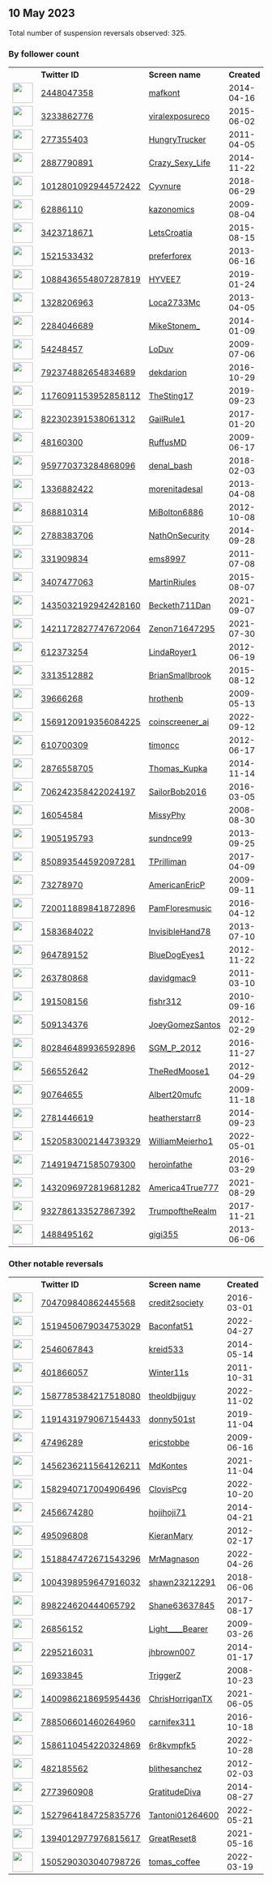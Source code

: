 
## 10 May 2023
Total number of suspension reversals observed: 325.

### By follower count
<table><tr><th></th><th align="left">Twitter ID</th><th align="left">Screen name</th>
<th align="left">Created</th><th align="left">Status</th><th align="left">Suspended</th><th align="left">Followers</th>
<tr><td><a href="https://pbs.twimg.com/profile_images/617306405767413760/VPVURmgG_normal.jpg"><img src="https://pbs.twimg.com/profile_images/617306405767413760/VPVURmgG_normal.jpg" width="40px" height="40px" align="center"/></a></td><td><a href="https://twitter.com/intent/user?user_id=2448047358">2448047358</a></td><td><a href="https://twitter.com/mafkont">mafkont</a></td><td>2014-04-16</td><td align="center"></td><td>2023-02-12</td><td>223527</td></tr>
<tr><td><a href="https://pbs.twimg.com/profile_images/1655021120096194560/ZkLLe2Zj_normal.jpg"><img src="https://pbs.twimg.com/profile_images/1655021120096194560/ZkLLe2Zj_normal.jpg" width="40px" height="40px" align="center"/></a></td><td><a href="https://twitter.com/intent/user?user_id=3233862776">3233862776</a></td><td><a href="https://twitter.com/viralexposureco">viralexposureco</a></td><td>2015-06-02</td><td align="center"></td><td>2023-04-13</td><td>107191</td></tr>
<tr><td><a href="https://pbs.twimg.com/profile_images/1126513880207745028/_ZDIjSpG_normal.png"><img src="https://pbs.twimg.com/profile_images/1126513880207745028/_ZDIjSpG_normal.png" width="40px" height="40px" align="center"/></a></td><td><a href="https://twitter.com/intent/user?user_id=277355403">277355403</a></td><td><a href="https://twitter.com/HungryTrucker">HungryTrucker</a></td><td>2011-04-05</td><td align="center"></td><td></td><td>101035</td></tr>
<tr><td><a href="https://pbs.twimg.com/profile_images/582598538359640064/tjIBL6TE_normal.jpg"><img src="https://pbs.twimg.com/profile_images/582598538359640064/tjIBL6TE_normal.jpg" width="40px" height="40px" align="center"/></a></td><td><a href="https://twitter.com/intent/user?user_id=2887790891">2887790891</a></td><td><a href="https://twitter.com/Crazy_Sexy_Life">Crazy_Sexy_Life</a></td><td>2014-11-22</td><td align="center"></td><td>2023-02-18</td><td>90771</td></tr>
<tr><td><a href="https://pbs.twimg.com/profile_images/1148619226716004352/lfuMjA5R_normal.jpg"><img src="https://pbs.twimg.com/profile_images/1148619226716004352/lfuMjA5R_normal.jpg" width="40px" height="40px" align="center"/></a></td><td><a href="https://twitter.com/intent/user?user_id=1012801092944572422">1012801092944572422</a></td><td><a href="https://twitter.com/Cyvnure">Cyvnure</a></td><td>2018-06-29</td><td align="center"></td><td></td><td>72659</td></tr>
<tr><td><a href="https://pbs.twimg.com/profile_images/1654427847203618819/lBBcCvHA_normal.jpg"><img src="https://pbs.twimg.com/profile_images/1654427847203618819/lBBcCvHA_normal.jpg" width="40px" height="40px" align="center"/></a></td><td><a href="https://twitter.com/intent/user?user_id=62886110">62886110</a></td><td><a href="https://twitter.com/kazonomics">kazonomics</a></td><td>2009-08-04</td><td align="center"></td><td></td><td>33955</td></tr>
<tr><td><a href="https://pbs.twimg.com/profile_images/632494934365442048/42LFVo6o_normal.jpg"><img src="https://pbs.twimg.com/profile_images/632494934365442048/42LFVo6o_normal.jpg" width="40px" height="40px" align="center"/></a></td><td><a href="https://twitter.com/intent/user?user_id=3423718671">3423718671</a></td><td><a href="https://twitter.com/LetsCroatia">LetsCroatia</a></td><td>2015-08-15</td><td align="center"></td><td>2023-01-07</td><td>26854</td></tr>
<tr><td><a href="https://pbs.twimg.com/profile_images/1015161384882130944/WwVQGUys_normal.jpg"><img src="https://pbs.twimg.com/profile_images/1015161384882130944/WwVQGUys_normal.jpg" width="40px" height="40px" align="center"/></a></td><td><a href="https://twitter.com/intent/user?user_id=1521533432">1521533432</a></td><td><a href="https://twitter.com/preferforex">preferforex</a></td><td>2013-06-16</td><td align="center"></td><td>2022-09-26</td><td>21376</td></tr>
<tr><td><a href="https://pbs.twimg.com/profile_images/1348756028905689096/NxObAb6r_normal.jpg"><img src="https://pbs.twimg.com/profile_images/1348756028905689096/NxObAb6r_normal.jpg" width="40px" height="40px" align="center"/></a></td><td><a href="https://twitter.com/intent/user?user_id=1088436554807287819">1088436554807287819</a></td><td><a href="https://twitter.com/HYVEE7">HYVEE7</a></td><td>2019-01-24</td><td align="center"></td><td></td><td>20310</td></tr>
<tr><td><a href="https://pbs.twimg.com/profile_images/1656342746636877860/5LcE1Ume_normal.jpg"><img src="https://pbs.twimg.com/profile_images/1656342746636877860/5LcE1Ume_normal.jpg" width="40px" height="40px" align="center"/></a></td><td><a href="https://twitter.com/intent/user?user_id=1328206963">1328206963</a></td><td><a href="https://twitter.com/Loca2733Mc">Loca2733Mc</a></td><td>2013-04-05</td><td align="center"></td><td></td><td>19875</td></tr>
<tr><td><a href="https://pbs.twimg.com/profile_images/1588143253496406017/T-Im3Ikk_normal.jpg"><img src="https://pbs.twimg.com/profile_images/1588143253496406017/T-Im3Ikk_normal.jpg" width="40px" height="40px" align="center"/></a></td><td><a href="https://twitter.com/intent/user?user_id=2284046689">2284046689</a></td><td><a href="https://twitter.com/MikeStonem_">MikeStonem_</a></td><td>2014-01-09</td><td align="center"></td><td>2022-11-22</td><td>16665</td></tr>
<tr><td><a href="https://pbs.twimg.com/profile_images/1654085046284738560/XD_7j-VX_normal.jpg"><img src="https://pbs.twimg.com/profile_images/1654085046284738560/XD_7j-VX_normal.jpg" width="40px" height="40px" align="center"/></a></td><td><a href="https://twitter.com/intent/user?user_id=54248457">54248457</a></td><td><a href="https://twitter.com/LoDuv">LoDuv</a></td><td>2009-07-06</td><td align="center"></td><td>2023-05-09</td><td>12223</td></tr>
<tr><td><a href="https://pbs.twimg.com/profile_images/1656345452076204032/uJQ9um2G_normal.jpg"><img src="https://pbs.twimg.com/profile_images/1656345452076204032/uJQ9um2G_normal.jpg" width="40px" height="40px" align="center"/></a></td><td><a href="https://twitter.com/intent/user?user_id=792374882654834689">792374882654834689</a></td><td><a href="https://twitter.com/dekdarion">dekdarion</a></td><td>2016-10-29</td><td align="center"></td><td></td><td>12107</td></tr>
<tr><td><a href="https://pbs.twimg.com/profile_images/1656278688915128321/1iwAbtRh_normal.jpg"><img src="https://pbs.twimg.com/profile_images/1656278688915128321/1iwAbtRh_normal.jpg" width="40px" height="40px" align="center"/></a></td><td><a href="https://twitter.com/intent/user?user_id=1176091153952858112">1176091153952858112</a></td><td><a href="https://twitter.com/TheSting17">TheSting17</a></td><td>2019-09-23</td><td align="center"></td><td></td><td>11301</td></tr>
<tr><td><a href="https://pbs.twimg.com/profile_images/976866233520939009/u5hAywDD_normal.jpg"><img src="https://pbs.twimg.com/profile_images/976866233520939009/u5hAywDD_normal.jpg" width="40px" height="40px" align="center"/></a></td><td><a href="https://twitter.com/intent/user?user_id=822302391538061312">822302391538061312</a></td><td><a href="https://twitter.com/GailRule1">GailRule1</a></td><td>2017-01-20</td><td align="center"></td><td>2022-09-16</td><td>11096</td></tr>
<tr><td><a href="https://pbs.twimg.com/profile_images/268003887/RN_5000_0_normal.jpg"><img src="https://pbs.twimg.com/profile_images/268003887/RN_5000_0_normal.jpg" width="40px" height="40px" align="center"/></a></td><td><a href="https://twitter.com/intent/user?user_id=48160300">48160300</a></td><td><a href="https://twitter.com/RuffusMD">RuffusMD</a></td><td>2009-06-17</td><td align="center"></td><td>2022-05-07</td><td>10781</td></tr>
<tr><td><a href="https://pbs.twimg.com/profile_images/1577946500977541122/bD703eq1_normal.jpg"><img src="https://pbs.twimg.com/profile_images/1577946500977541122/bD703eq1_normal.jpg" width="40px" height="40px" align="center"/></a></td><td><a href="https://twitter.com/intent/user?user_id=959770373284868096">959770373284868096</a></td><td><a href="https://twitter.com/denal_bash">denal_bash</a></td><td>2018-02-03</td><td align="center"></td><td>2023-02-08</td><td>9232</td></tr>
<tr><td><a href="https://pbs.twimg.com/profile_images/1551929771487121408/NXcC7QLo_normal.jpg"><img src="https://pbs.twimg.com/profile_images/1551929771487121408/NXcC7QLo_normal.jpg" width="40px" height="40px" align="center"/></a></td><td><a href="https://twitter.com/intent/user?user_id=1336882422">1336882422</a></td><td><a href="https://twitter.com/morenitadesal">morenitadesal</a></td><td>2013-04-08</td><td align="center"></td><td>2022-07-29</td><td>9140</td></tr>
<tr><td><a href="https://pbs.twimg.com/profile_images/1155288629033521153/qLjytgWP_normal.jpg"><img src="https://pbs.twimg.com/profile_images/1155288629033521153/qLjytgWP_normal.jpg" width="40px" height="40px" align="center"/></a></td><td><a href="https://twitter.com/intent/user?user_id=868810314">868810314</a></td><td><a href="https://twitter.com/MiBolton6886">MiBolton6886</a></td><td>2012-10-08</td><td align="center"></td><td></td><td>8809</td></tr>
<tr><td><a href="https://pbs.twimg.com/profile_images/1561018161880829954/p3H7_H0F_normal.jpg"><img src="https://pbs.twimg.com/profile_images/1561018161880829954/p3H7_H0F_normal.jpg" width="40px" height="40px" align="center"/></a></td><td><a href="https://twitter.com/intent/user?user_id=2788383706">2788383706</a></td><td><a href="https://twitter.com/NathOnSecurity">NathOnSecurity</a></td><td>2014-09-28</td><td align="center"></td><td>2023-02-12</td><td>8772</td></tr>
<tr><td><a href="https://pbs.twimg.com/profile_images/1300992620471050241/rp6yad6B_normal.jpg"><img src="https://pbs.twimg.com/profile_images/1300992620471050241/rp6yad6B_normal.jpg" width="40px" height="40px" align="center"/></a></td><td><a href="https://twitter.com/intent/user?user_id=331909834">331909834</a></td><td><a href="https://twitter.com/ems8997">ems8997</a></td><td>2011-07-08</td><td align="center"></td><td></td><td>8084</td></tr>
<tr><td><a href="https://pbs.twimg.com/profile_images/690008571568857088/cMmsCC8J_normal.jpg"><img src="https://pbs.twimg.com/profile_images/690008571568857088/cMmsCC8J_normal.jpg" width="40px" height="40px" align="center"/></a></td><td><a href="https://twitter.com/intent/user?user_id=3407477063">3407477063</a></td><td><a href="https://twitter.com/MartinRiules">MartinRiules</a></td><td>2015-08-07</td><td align="center"></td><td>2022-10-29</td><td>5545</td></tr>
<tr><td><a href="https://pbs.twimg.com/profile_images/1555021933401427969/kRPG-Qu1_normal.jpg"><img src="https://pbs.twimg.com/profile_images/1555021933401427969/kRPG-Qu1_normal.jpg" width="40px" height="40px" align="center"/></a></td><td><a href="https://twitter.com/intent/user?user_id=1435032192942428160">1435032192942428160</a></td><td><a href="https://twitter.com/Becketh711Dan">Becketh711Dan</a></td><td>2021-09-07</td><td align="center"></td><td>2023-04-23</td><td>5492</td></tr>
<tr><td><a href="https://pbs.twimg.com/profile_images/1513613052792426501/2TAw7nDU_normal.jpg"><img src="https://pbs.twimg.com/profile_images/1513613052792426501/2TAw7nDU_normal.jpg" width="40px" height="40px" align="center"/></a></td><td><a href="https://twitter.com/intent/user?user_id=1421172827747672064">1421172827747672064</a></td><td><a href="https://twitter.com/Zenon71647295">Zenon71647295</a></td><td>2021-07-30</td><td align="center"></td><td></td><td>5192</td></tr>
<tr><td><a href="https://pbs.twimg.com/profile_images/1204078103846244352/fGWJL2Q0_normal.jpg"><img src="https://pbs.twimg.com/profile_images/1204078103846244352/fGWJL2Q0_normal.jpg" width="40px" height="40px" align="center"/></a></td><td><a href="https://twitter.com/intent/user?user_id=612373254">612373254</a></td><td><a href="https://twitter.com/LindaRoyer1">LindaRoyer1</a></td><td>2012-06-19</td><td align="center"></td><td></td><td>5182</td></tr>
<tr><td><a href="https://pbs.twimg.com/profile_images/631536940215459840/mZacwtXh_normal.jpg"><img src="https://pbs.twimg.com/profile_images/631536940215459840/mZacwtXh_normal.jpg" width="40px" height="40px" align="center"/></a></td><td><a href="https://twitter.com/intent/user?user_id=3313512882">3313512882</a></td><td><a href="https://twitter.com/BrianSmallbrook">BrianSmallbrook</a></td><td>2015-08-12</td><td align="center"></td><td>2023-04-21</td><td>5091</td></tr>
<tr><td><a href="https://pbs.twimg.com/profile_images/378800000092532789/c0a576b917f947a66ae2f4955f91e93e_normal.png"><img src="https://pbs.twimg.com/profile_images/378800000092532789/c0a576b917f947a66ae2f4955f91e93e_normal.png" width="40px" height="40px" align="center"/></a></td><td><a href="https://twitter.com/intent/user?user_id=39666268">39666268</a></td><td><a href="https://twitter.com/hrothenb">hrothenb</a></td><td>2009-05-13</td><td align="center"></td><td>2022-08-17</td><td>5030</td></tr>
<tr><td><a href="https://pbs.twimg.com/profile_images/1569149292404969474/kc9UIF3C_normal.jpg"><img src="https://pbs.twimg.com/profile_images/1569149292404969474/kc9UIF3C_normal.jpg" width="40px" height="40px" align="center"/></a></td><td><a href="https://twitter.com/intent/user?user_id=1569120919356084225">1569120919356084225</a></td><td><a href="https://twitter.com/coinscreener_ai">coinscreener_ai</a></td><td>2022-09-12</td><td align="center"></td><td>2023-01-11</td><td>4834</td></tr>
<tr><td><a href="https://pbs.twimg.com/profile_images/1033016851322859520/OrDAaspg_normal.jpg"><img src="https://pbs.twimg.com/profile_images/1033016851322859520/OrDAaspg_normal.jpg" width="40px" height="40px" align="center"/></a></td><td><a href="https://twitter.com/intent/user?user_id=610700309">610700309</a></td><td><a href="https://twitter.com/timoncc">timoncc</a></td><td>2012-06-17</td><td align="center"></td><td></td><td>4747</td></tr>
<tr><td><a href="https://pbs.twimg.com/profile_images/877408812336128000/xHVGMPpW_normal.jpg"><img src="https://pbs.twimg.com/profile_images/877408812336128000/xHVGMPpW_normal.jpg" width="40px" height="40px" align="center"/></a></td><td><a href="https://twitter.com/intent/user?user_id=2876558705">2876558705</a></td><td><a href="https://twitter.com/Thomas_Kupka">Thomas_Kupka</a></td><td>2014-11-14</td><td align="center"></td><td>2022-09-26</td><td>4301</td></tr>
<tr><td><a href="https://pbs.twimg.com/profile_images/991134704748253184/DpFOAIyB_normal.jpg"><img src="https://pbs.twimg.com/profile_images/991134704748253184/DpFOAIyB_normal.jpg" width="40px" height="40px" align="center"/></a></td><td><a href="https://twitter.com/intent/user?user_id=706242358422024197">706242358422024197</a></td><td><a href="https://twitter.com/SailorBob2016">SailorBob2016</a></td><td>2016-03-05</td><td align="center"></td><td></td><td>4267</td></tr>
<tr><td><a href="https://pbs.twimg.com/profile_images/1656339800805220352/GXUb8Qgb_normal.jpg"><img src="https://pbs.twimg.com/profile_images/1656339800805220352/GXUb8Qgb_normal.jpg" width="40px" height="40px" align="center"/></a></td><td><a href="https://twitter.com/intent/user?user_id=16054584">16054584</a></td><td><a href="https://twitter.com/MissyPhy">MissyPhy</a></td><td>2008-08-30</td><td align="center"></td><td></td><td>4238</td></tr>
<tr><td><a href="https://pbs.twimg.com/profile_images/849967419200126976/w5Oet6r1_normal.jpg"><img src="https://pbs.twimg.com/profile_images/849967419200126976/w5Oet6r1_normal.jpg" width="40px" height="40px" align="center"/></a></td><td><a href="https://twitter.com/intent/user?user_id=1905195793">1905195793</a></td><td><a href="https://twitter.com/sundnce99">sundnce99</a></td><td>2013-09-25</td><td align="center"></td><td></td><td>4069</td></tr>
<tr><td><a href="https://pbs.twimg.com/profile_images/893991117355597824/uCYuOQTh_normal.jpg"><img src="https://pbs.twimg.com/profile_images/893991117355597824/uCYuOQTh_normal.jpg" width="40px" height="40px" align="center"/></a></td><td><a href="https://twitter.com/intent/user?user_id=850893544592097281">850893544592097281</a></td><td><a href="https://twitter.com/TPrilliman">TPrilliman</a></td><td>2017-04-09</td><td align="center"></td><td></td><td>3908</td></tr>
<tr><td><a href="https://pbs.twimg.com/profile_images/1304608722417840128/q2T5JwVX_normal.jpg"><img src="https://pbs.twimg.com/profile_images/1304608722417840128/q2T5JwVX_normal.jpg" width="40px" height="40px" align="center"/></a></td><td><a href="https://twitter.com/intent/user?user_id=73278970">73278970</a></td><td><a href="https://twitter.com/AmericanEricP">AmericanEricP</a></td><td>2009-09-11</td><td align="center"></td><td></td><td>3520</td></tr>
<tr><td><a href="https://pbs.twimg.com/profile_images/1302651537685176320/3ux8ax4e_normal.jpg"><img src="https://pbs.twimg.com/profile_images/1302651537685176320/3ux8ax4e_normal.jpg" width="40px" height="40px" align="center"/></a></td><td><a href="https://twitter.com/intent/user?user_id=720011889841872896">720011889841872896</a></td><td><a href="https://twitter.com/PamFloresmusic">PamFloresmusic</a></td><td>2016-04-12</td><td align="center"></td><td></td><td>3455</td></tr>
<tr><td><a href="https://pbs.twimg.com/profile_images/545287554195406849/7x1n1N1c_normal.jpeg"><img src="https://pbs.twimg.com/profile_images/545287554195406849/7x1n1N1c_normal.jpeg" width="40px" height="40px" align="center"/></a></td><td><a href="https://twitter.com/intent/user?user_id=1583684022">1583684022</a></td><td><a href="https://twitter.com/InvisibleHand78">InvisibleHand78</a></td><td>2013-07-10</td><td align="center"></td><td></td><td>3384</td></tr>
<tr><td><a href="https://pbs.twimg.com/profile_images/1529716449358581761/jvhz593T_normal.jpg"><img src="https://pbs.twimg.com/profile_images/1529716449358581761/jvhz593T_normal.jpg" width="40px" height="40px" align="center"/></a></td><td><a href="https://twitter.com/intent/user?user_id=964789152">964789152</a></td><td><a href="https://twitter.com/BlueDogEyes1">BlueDogEyes1</a></td><td>2012-11-22</td><td align="center"></td><td>2022-08-10</td><td>3254</td></tr>
<tr><td><a href="https://pbs.twimg.com/profile_images/1647822061685944320/71t7svL3_normal.jpg"><img src="https://pbs.twimg.com/profile_images/1647822061685944320/71t7svL3_normal.jpg" width="40px" height="40px" align="center"/></a></td><td><a href="https://twitter.com/intent/user?user_id=263780868">263780868</a></td><td><a href="https://twitter.com/davidgmac9">davidgmac9</a></td><td>2011-03-10</td><td align="center"></td><td>2023-03-20</td><td>3215</td></tr>
<tr><td><a href="https://pbs.twimg.com/profile_images/1245335243/smallpic_normal.jpg"><img src="https://pbs.twimg.com/profile_images/1245335243/smallpic_normal.jpg" width="40px" height="40px" align="center"/></a></td><td><a href="https://twitter.com/intent/user?user_id=191508156">191508156</a></td><td><a href="https://twitter.com/fishr312">fishr312</a></td><td>2010-09-16</td><td align="center"></td><td></td><td>3152</td></tr>
<tr><td><a href="https://pbs.twimg.com/profile_images/1653920443521290240/Cfre90K7_normal.jpg"><img src="https://pbs.twimg.com/profile_images/1653920443521290240/Cfre90K7_normal.jpg" width="40px" height="40px" align="center"/></a></td><td><a href="https://twitter.com/intent/user?user_id=509134376">509134376</a></td><td><a href="https://twitter.com/JoeyGomezSantos">JoeyGomezSantos</a></td><td>2012-02-29</td><td align="center"></td><td></td><td>3139</td></tr>
<tr><td><a href="https://pbs.twimg.com/profile_images/804717684709527552/tzgoxPpa_normal.jpg"><img src="https://pbs.twimg.com/profile_images/804717684709527552/tzgoxPpa_normal.jpg" width="40px" height="40px" align="center"/></a></td><td><a href="https://twitter.com/intent/user?user_id=802846489936592896">802846489936592896</a></td><td><a href="https://twitter.com/SGM_P_2012">SGM_P_2012</a></td><td>2016-11-27</td><td align="center"></td><td>2022-10-29</td><td>3059</td></tr>
<tr><td><a href="https://pbs.twimg.com/profile_images/1049839200051359744/jAxbjwxo_normal.jpg"><img src="https://pbs.twimg.com/profile_images/1049839200051359744/jAxbjwxo_normal.jpg" width="40px" height="40px" align="center"/></a></td><td><a href="https://twitter.com/intent/user?user_id=566552642">566552642</a></td><td><a href="https://twitter.com/TheRedMoose1">TheRedMoose1</a></td><td>2012-04-29</td><td align="center"></td><td></td><td>2771</td></tr>
<tr><td><a href="https://pbs.twimg.com/profile_images/924305174306308096/mlwoJ01z_normal.jpg"><img src="https://pbs.twimg.com/profile_images/924305174306308096/mlwoJ01z_normal.jpg" width="40px" height="40px" align="center"/></a></td><td><a href="https://twitter.com/intent/user?user_id=90764655">90764655</a></td><td><a href="https://twitter.com/Albert20mufc">Albert20mufc</a></td><td>2009-11-18</td><td align="center"></td><td></td><td>2586</td></tr>
<tr><td><a href="https://pbs.twimg.com/profile_images/1549472024807976960/u2eeF5EF_normal.jpg"><img src="https://pbs.twimg.com/profile_images/1549472024807976960/u2eeF5EF_normal.jpg" width="40px" height="40px" align="center"/></a></td><td><a href="https://twitter.com/intent/user?user_id=2781446619">2781446619</a></td><td><a href="https://twitter.com/heatherstarr8">heatherstarr8</a></td><td>2014-09-23</td><td align="center"></td><td>2022-08-17</td><td>2566</td></tr>
<tr><td><a href="https://pbs.twimg.com/profile_images/1570253133611413509/D7W4zKaY_normal.jpg"><img src="https://pbs.twimg.com/profile_images/1570253133611413509/D7W4zKaY_normal.jpg" width="40px" height="40px" align="center"/></a></td><td><a href="https://twitter.com/intent/user?user_id=1520583002144739329">1520583002144739329</a></td><td><a href="https://twitter.com/WilliamMeierho1">WilliamMeierho1</a></td><td>2022-05-01</td><td align="center"></td><td>2022-12-19</td><td>2548</td></tr>
<tr><td><a href="https://pbs.twimg.com/profile_images/1655336352446050305/i0W0L9Cj_normal.jpg"><img src="https://pbs.twimg.com/profile_images/1655336352446050305/i0W0L9Cj_normal.jpg" width="40px" height="40px" align="center"/></a></td><td><a href="https://twitter.com/intent/user?user_id=714919471585079300">714919471585079300</a></td><td><a href="https://twitter.com/heroinfathe">heroinfathe</a></td><td>2016-03-29</td><td align="center"></td><td></td><td>2520</td></tr>
<tr><td><a href="https://pbs.twimg.com/profile_images/1439483567877156864/_kfwNSF8_normal.jpg"><img src="https://pbs.twimg.com/profile_images/1439483567877156864/_kfwNSF8_normal.jpg" width="40px" height="40px" align="center"/></a></td><td><a href="https://twitter.com/intent/user?user_id=1432096972819681282">1432096972819681282</a></td><td><a href="https://twitter.com/America4True777">America4True777</a></td><td>2021-08-29</td><td align="center"></td><td>2022-04-30</td><td>2362</td></tr>
<tr><td><a href="https://pbs.twimg.com/profile_images/932800311235940353/vmxDDStL_normal.jpg"><img src="https://pbs.twimg.com/profile_images/932800311235940353/vmxDDStL_normal.jpg" width="40px" height="40px" align="center"/></a></td><td><a href="https://twitter.com/intent/user?user_id=932786133527867392">932786133527867392</a></td><td><a href="https://twitter.com/TrumpoftheRealm">TrumpoftheRealm</a></td><td>2017-11-21</td><td align="center"></td><td></td><td>2249</td></tr>
<tr><td><a href="https://pbs.twimg.com/profile_images/809270652569956352/7pCbw-Go_normal.jpg"><img src="https://pbs.twimg.com/profile_images/809270652569956352/7pCbw-Go_normal.jpg" width="40px" height="40px" align="center"/></a></td><td><a href="https://twitter.com/intent/user?user_id=1488495162">1488495162</a></td><td><a href="https://twitter.com/gigi355">gigi355</a></td><td>2013-06-06</td><td align="center"></td><td></td><td>2248</td></tr>
</table>

### Other notable reversals
<table><tr><th></th><th align="left">Twitter ID</th><th align="left">Screen name</th>
<th align="left">Created</th><th align="left">Status</th><th align="left">Suspended</th><th align="left">Followers</th>
<tr><td><a href="https://pbs.twimg.com/profile_images/1522958838055542789/HbBvVVeL_normal.jpg"><img src="https://pbs.twimg.com/profile_images/1522958838055542789/HbBvVVeL_normal.jpg" width="40px" height="40px" align="center"/></a></td><td><a href="https://twitter.com/intent/user?user_id=704709840862445568">704709840862445568</a></td><td><a href="https://twitter.com/credit2society">credit2society</a></td><td>2016-03-01</td><td align="center"></td><td>2023-01-22</td><td>0</td></tr>
<tr><td><a href="https://pbs.twimg.com/profile_images/1525088759687131138/GfnOu8-P_normal.jpg"><img src="https://pbs.twimg.com/profile_images/1525088759687131138/GfnOu8-P_normal.jpg" width="40px" height="40px" align="center"/></a></td><td><a href="https://twitter.com/intent/user?user_id=1519450679034753029">1519450679034753029</a></td><td><a href="https://twitter.com/Baconfat51">Baconfat51</a></td><td>2022-04-27</td><td align="center"></td><td>2022-12-16</td><td>203</td></tr>
<tr><td><a href="https://pbs.twimg.com/profile_images/1601239883162361857/TaajMGu4_normal.jpg"><img src="https://pbs.twimg.com/profile_images/1601239883162361857/TaajMGu4_normal.jpg" width="40px" height="40px" align="center"/></a></td><td><a href="https://twitter.com/intent/user?user_id=2546067843">2546067843</a></td><td><a href="https://twitter.com/kreid533">kreid533</a></td><td>2014-05-14</td><td align="center"></td><td>2022-12-13</td><td>229</td></tr>
<tr><td><a href="https://pbs.twimg.com/profile_images/1636970755773661184/PI6v-1vi_normal.jpg"><img src="https://pbs.twimg.com/profile_images/1636970755773661184/PI6v-1vi_normal.jpg" width="40px" height="40px" align="center"/></a></td><td><a href="https://twitter.com/intent/user?user_id=401866057">401866057</a></td><td><a href="https://twitter.com/Winter11s">Winter11s</a></td><td>2011-10-31</td><td align="center"></td><td>2023-03-19</td><td>1112</td></tr>
<tr><td><a href="https://pbs.twimg.com/profile_images/1598875230637887489/bwq2uGqO_normal.jpg"><img src="https://pbs.twimg.com/profile_images/1598875230637887489/bwq2uGqO_normal.jpg" width="40px" height="40px" align="center"/></a></td><td><a href="https://twitter.com/intent/user?user_id=1587785384217518080">1587785384217518080</a></td><td><a href="https://twitter.com/theoldbjjguy">theoldbjjguy</a></td><td>2022-11-02</td><td align="center"></td><td>2022-12-09</td><td>8</td></tr>
<tr><td><a href="https://pbs.twimg.com/profile_images/1573743894579257348/xJMnyrPp_normal.jpg"><img src="https://pbs.twimg.com/profile_images/1573743894579257348/xJMnyrPp_normal.jpg" width="40px" height="40px" align="center"/></a></td><td><a href="https://twitter.com/intent/user?user_id=1191431979067154433">1191431979067154433</a></td><td><a href="https://twitter.com/donny501st">donny501st</a></td><td>2019-11-04</td><td align="center">🔒</td><td>2022-10-30</td><td>126</td></tr>
<tr><td><a href="https://pbs.twimg.com/profile_images/3516777419/918f719242c9d7a5fe36d3b33d81a565_normal.jpeg"><img src="https://pbs.twimg.com/profile_images/3516777419/918f719242c9d7a5fe36d3b33d81a565_normal.jpeg" width="40px" height="40px" align="center"/></a></td><td><a href="https://twitter.com/intent/user?user_id=47496289">47496289</a></td><td><a href="https://twitter.com/ericstobbe">ericstobbe</a></td><td>2009-06-16</td><td align="center">🔒</td><td>2023-01-28</td><td>12</td></tr>
<tr><td><a href="https://pbs.twimg.com/profile_images/1583213661430202374/byH7Jihw_normal.jpg"><img src="https://pbs.twimg.com/profile_images/1583213661430202374/byH7Jihw_normal.jpg" width="40px" height="40px" align="center"/></a></td><td><a href="https://twitter.com/intent/user?user_id=1456236211564126211">1456236211564126211</a></td><td><a href="https://twitter.com/MdKontes">MdKontes</a></td><td>2021-11-04</td><td align="center"></td><td>2023-01-03</td><td>18</td></tr>
<tr><td><a href="https://pbs.twimg.com/profile_images/1588002083185098753/HN5Z3ojv_normal.jpg"><img src="https://pbs.twimg.com/profile_images/1588002083185098753/HN5Z3ojv_normal.jpg" width="40px" height="40px" align="center"/></a></td><td><a href="https://twitter.com/intent/user?user_id=1582940717004906496">1582940717004906496</a></td><td><a href="https://twitter.com/ClovisPcg">ClovisPcg</a></td><td>2022-10-20</td><td align="center"></td><td>2022-12-16</td><td>45</td></tr>
<tr><td><a href="https://pbs.twimg.com/profile_images/1263616107761541120/HXoVA9Of_normal.jpg"><img src="https://pbs.twimg.com/profile_images/1263616107761541120/HXoVA9Of_normal.jpg" width="40px" height="40px" align="center"/></a></td><td><a href="https://twitter.com/intent/user?user_id=2456674280">2456674280</a></td><td><a href="https://twitter.com/hojihoji71">hojihoji71</a></td><td>2014-04-21</td><td align="center"></td><td>2022-09-10</td><td>237</td></tr>
<tr><td><a href="https://pbs.twimg.com/profile_images/986996237764300801/TLV5hHDM_normal.jpg"><img src="https://pbs.twimg.com/profile_images/986996237764300801/TLV5hHDM_normal.jpg" width="40px" height="40px" align="center"/></a></td><td><a href="https://twitter.com/intent/user?user_id=495096808">495096808</a></td><td><a href="https://twitter.com/KieranMary">KieranMary</a></td><td>2012-02-17</td><td align="center">🔒</td><td>2023-05-07</td><td>7</td></tr>
<tr><td><a href="https://pbs.twimg.com/profile_images/1518897829363830785/iI3gtStc_normal.jpg"><img src="https://pbs.twimg.com/profile_images/1518897829363830785/iI3gtStc_normal.jpg" width="40px" height="40px" align="center"/></a></td><td><a href="https://twitter.com/intent/user?user_id=1518847472671543296">1518847472671543296</a></td><td><a href="https://twitter.com/MrMagnason">MrMagnason</a></td><td>2022-04-26</td><td align="center"></td><td>2022-12-21</td><td>5</td></tr>
<tr><td><a href="https://pbs.twimg.com/profile_images/1641978718821183494/awl51wBn_normal.jpg"><img src="https://pbs.twimg.com/profile_images/1641978718821183494/awl51wBn_normal.jpg" width="40px" height="40px" align="center"/></a></td><td><a href="https://twitter.com/intent/user?user_id=1004398959647916032">1004398959647916032</a></td><td><a href="https://twitter.com/shawn23212291">shawn23212291</a></td><td>2018-06-06</td><td align="center"></td><td>2023-05-09</td><td>641</td></tr>
<tr><td><a href="https://pbs.twimg.com/profile_images/995126352587165696/hrXY8eY8_normal.jpg"><img src="https://pbs.twimg.com/profile_images/995126352587165696/hrXY8eY8_normal.jpg" width="40px" height="40px" align="center"/></a></td><td><a href="https://twitter.com/intent/user?user_id=898224620444065792">898224620444065792</a></td><td><a href="https://twitter.com/Shane63637845">Shane63637845</a></td><td>2017-08-17</td><td align="center"></td><td>2022-12-13</td><td>366</td></tr>
<tr><td><a href="https://pbs.twimg.com/profile_images/1601298094045499400/zgdLFcff_normal.jpg"><img src="https://pbs.twimg.com/profile_images/1601298094045499400/zgdLFcff_normal.jpg" width="40px" height="40px" align="center"/></a></td><td><a href="https://twitter.com/intent/user?user_id=26856152">26856152</a></td><td><a href="https://twitter.com/Light____Bearer">Light____Bearer</a></td><td>2009-03-26</td><td align="center"></td><td>2022-12-11</td><td>132</td></tr>
<tr><td><a href="https://pbs.twimg.com/profile_images/1548766289589673985/DwbaOqPw_normal.jpg"><img src="https://pbs.twimg.com/profile_images/1548766289589673985/DwbaOqPw_normal.jpg" width="40px" height="40px" align="center"/></a></td><td><a href="https://twitter.com/intent/user?user_id=2295216031">2295216031</a></td><td><a href="https://twitter.com/jhbrown007">jhbrown007</a></td><td>2014-01-17</td><td align="center"></td><td>2023-04-19</td><td>218</td></tr>
<tr><td><a href="https://abs.twimg.com/sticky/default_profile_images/default_profile_normal.png"><img src="https://abs.twimg.com/sticky/default_profile_images/default_profile_normal.png" width="40px" height="40px" align="center"/></a></td><td><a href="https://twitter.com/intent/user?user_id=16933845">16933845</a></td><td><a href="https://twitter.com/TriggerZ">TriggerZ</a></td><td>2008-10-23</td><td align="center"></td><td>2023-04-08</td><td>6</td></tr>
<tr><td><a href="https://pbs.twimg.com/profile_images/1555953079861788674/HvzStGk4_normal.jpg"><img src="https://pbs.twimg.com/profile_images/1555953079861788674/HvzStGk4_normal.jpg" width="40px" height="40px" align="center"/></a></td><td><a href="https://twitter.com/intent/user?user_id=1400986218695954436">1400986218695954436</a></td><td><a href="https://twitter.com/ChrisHorriganTX">ChrisHorriganTX</a></td><td>2021-06-05</td><td align="center">🔒</td><td>2022-10-30</td><td>59</td></tr>
<tr><td><a href="https://pbs.twimg.com/profile_images/1656079075922919424/HISAaSvm_normal.jpg"><img src="https://pbs.twimg.com/profile_images/1656079075922919424/HISAaSvm_normal.jpg" width="40px" height="40px" align="center"/></a></td><td><a href="https://twitter.com/intent/user?user_id=788506601460264960">788506601460264960</a></td><td><a href="https://twitter.com/carnifex311">carnifex311</a></td><td>2016-10-18</td><td align="center"></td><td>2023-05-06</td><td>67</td></tr>
<tr><td><a href="https://pbs.twimg.com/profile_images/1586346400610123778/PZpIX_sK_normal.jpg"><img src="https://pbs.twimg.com/profile_images/1586346400610123778/PZpIX_sK_normal.jpg" width="40px" height="40px" align="center"/></a></td><td><a href="https://twitter.com/intent/user?user_id=1586110454220324869">1586110454220324869</a></td><td><a href="https://twitter.com/6r8kvmpfk5">6r8kvmpfk5</a></td><td>2022-10-28</td><td align="center"></td><td>2022-12-17</td><td>21</td></tr>
<tr><td><a href="https://pbs.twimg.com/profile_images/1192208382091874304/GNC4zz-E_normal.jpg"><img src="https://pbs.twimg.com/profile_images/1192208382091874304/GNC4zz-E_normal.jpg" width="40px" height="40px" align="center"/></a></td><td><a href="https://twitter.com/intent/user?user_id=482185562">482185562</a></td><td><a href="https://twitter.com/blithesanchez">blithesanchez</a></td><td>2012-02-03</td><td align="center">🔒</td><td>2023-04-21</td><td>16</td></tr>
<tr><td><a href="https://pbs.twimg.com/profile_images/1346350870645137409/MFwcvMXi_normal.jpg"><img src="https://pbs.twimg.com/profile_images/1346350870645137409/MFwcvMXi_normal.jpg" width="40px" height="40px" align="center"/></a></td><td><a href="https://twitter.com/intent/user?user_id=2773960908">2773960908</a></td><td><a href="https://twitter.com/GratitudeDiva">GratitudeDiva</a></td><td>2014-08-27</td><td align="center"></td><td>2022-10-29</td><td>1117</td></tr>
<tr><td><a href="https://pbs.twimg.com/profile_images/1527964751984476160/QlFE1aMI_normal.jpg"><img src="https://pbs.twimg.com/profile_images/1527964751984476160/QlFE1aMI_normal.jpg" width="40px" height="40px" align="center"/></a></td><td><a href="https://twitter.com/intent/user?user_id=1527964184725835776">1527964184725835776</a></td><td><a href="https://twitter.com/Tantoni01264600">Tantoni01264600</a></td><td>2022-05-21</td><td align="center"></td><td>2023-02-20</td><td>38</td></tr>
<tr><td><a href="https://pbs.twimg.com/profile_images/1561739832027762689/2okVvnVy_normal.jpg"><img src="https://pbs.twimg.com/profile_images/1561739832027762689/2okVvnVy_normal.jpg" width="40px" height="40px" align="center"/></a></td><td><a href="https://twitter.com/intent/user?user_id=1394012977976815617">1394012977976815617</a></td><td><a href="https://twitter.com/GreatReset8">GreatReset8</a></td><td>2021-05-16</td><td align="center"></td><td>2022-12-20</td><td>218</td></tr>
<tr><td><a href="https://pbs.twimg.com/profile_images/1505292681836208134/Sk8GuSGV_normal.jpg"><img src="https://pbs.twimg.com/profile_images/1505292681836208134/Sk8GuSGV_normal.jpg" width="40px" height="40px" align="center"/></a></td><td><a href="https://twitter.com/intent/user?user_id=1505290303040798726">1505290303040798726</a></td><td><a href="https://twitter.com/tomas_coffee">tomas_coffee</a></td><td>2022-03-19</td><td align="center"></td><td>2022-09-16</td><td>914</td></tr>
</table>
